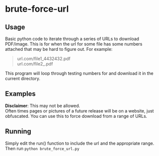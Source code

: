# brute-force-url
## Usage
Basic python code to iterate through a series of URLs to download PDF/image.
This is for when the url for some file has some numbers attached that may be hard to figure out.
For example:   
  >url.com/file1_4432432.pdf  
  >url.com/file2_<???>.pdf
  
This program will loop through testing numbers for <???> and download it in the current directory.

## Examples
**Disclaimer**: This may not be allowed.    
Often times pages or pictures of a future release will be on a website, just obfuscated. You can use this to force download from a range of URLs.

## Running
Simply edit the run() function to include the url and the appropriate range.  
Then run ```python brute_force_url.py```

